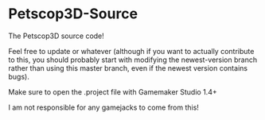 # Petscop3D-Source
The Petscop3D source code!

Feel free to update or whatever (although if you want to actually contribute to this, you should probably start with modifying the newest-version branch rather than using this master branch, even if the newest version contains bugs).

Make sure to open the .project file with Gamemaker Studio 1.4+

I am not responsible for any gamejacks to come from this!
